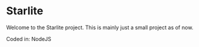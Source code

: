 # Starlite

Welcome to the Starlite project.
This is mainly just a small project as of now.

Coded in: NodeJS
